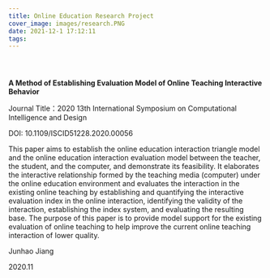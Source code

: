 ```yaml
---
title: Online Education Research Project
cover_image: images/research.PNG
date: 2021-12-1 17:12:11
tags:
---
```


<p style="text-align: center;">
<img alt="" src="https://s2.loli.net/2022/01/19/fklW2boRxTmwCHK.png" /></p>



<p style="text-align: center;">
<img alt="" src="https://s2.loli.net/2022/01/19/MCIct7Ysx8ZT64B.png"/></p>


<p style="text-align: center;">
<img alt="" src="https://s2.loli.net/2022/01/19/AzwbEnrTHLPZm5K.png"/></p>


**A Method of Establishing Evaluation Model of Online Teaching Interactive Behavior**

Journal Title：2020 13th International Symposium on Computational Intelligence and Design

DOI: 10.1109/ISCID51228.2020.00056

 This paper aims to establish the online education  interaction triangle model and the online education  interaction evaluation model between the teacher, the  student, and the computer, and demonstrate its feasibility. It  elaborates the interactive relationship formed by the  teaching media (computer) under the online education  environment and evaluates the interaction in the existing  online teaching by establishing and quantifying the  interactive evaluation index in the online interaction,  identifying the validity of the interaction, establishing the  index system, and evaluating the resulting base. The purpose  of this paper is to provide model support for the existing  evaluation of online teaching to help improve the current  online teaching interaction of lower quality.

Junhao Jiang 

2020.11


